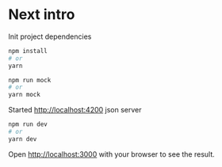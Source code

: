 # Next intro

Init project dependencies
```bash
npm install
# or
yarn
```

```bash
npm run mock
# or
yarn mock
```
Started [http://localhost:4200](http://localhost:4200) json server


```bash
npm run dev
# or
yarn dev
```

Open [http://localhost:3000](http://localhost:3000) with your browser to see the result.
